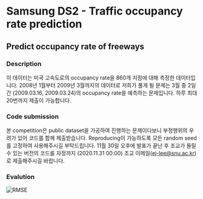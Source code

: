 # Samsung DS2 - Traffic occupancy rate prediction
## Predict occupancy rate of freeways

### Description
이 데이터는 미국 고속도로의 occupancy rate을 860개 지점에 대해 측정한 데이터입니다. 2008년 1월부터 2009년 3월까지의 데이터로 저희가 풀게 될 문제는 3월 중 2일간 (2009.03.16, 2009.03.24)의 occupancy rate을 예측하는 문제입니다. 하루 최대 20번까지 제출이 가능합니다.  

### Code submission
본 competition은 public dataset을 가공하여 진행하는 문제이다보니 부정행위의 우려가 있어 코드를 함께 제출받습니다. Reproducing이 가능하도록 모든 random seed 를 고정하여 사용해주시길 부탁드립니다. 11월 30일 오후에 발표가 끝난 후 조교가 돌릴 수 있는 버전의 코드를 자정까지 (2020.11.31 00:00) 조교 이메일(ej-lee@snu.ac.kr)로 제출해주시길 바랍니다.

### Evalution

![RMSE](https://www.googleapis.com/download/storage/v1/b/kaggle-user-content/o/inbox%2F304210%2F91caafb70003d11c40639fcc31a4d9ed%2F6rYAz.png?generation=1605952987523745&alt=media)
